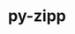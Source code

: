 ---
title: "py-zipp"
layout: cache
categories: [package, v0.21.0]
meta: {"versions": ["3.17.0"], "compilers": ["gcc@=11.1.0", "gcc@=11.3.0", "gcc@=11.4.0", "gcc@=7.5.0", "oneapi@=2023.2.0"], "oss": ["ubuntu18.04", "ubuntu20.04", "ubuntu22.04"], "platforms": ["linux"], "targets": ["x86_64_v3"], "stacks": ["data-vis-sdk", "e4s", "e4s-oneapi", "ml-linux-x86_64-cpu", "ml-linux-x86_64-cuda", "ml-linux-x86_64-rocm", "radiuss", "root"], "num_specs": 8, "num_specs_by_stack": {"root": 8, "radiuss": 1, "data-vis-sdk": 1, "e4s": 1, "e4s-oneapi": 4, "ml-linux-x86_64-rocm": 1, "ml-linux-x86_64-cpu": 1, "ml-linux-x86_64-cuda": 1}}
spec_details: [{"hash": "lvcvitwxrhk7uopmduzkjkm7fov2h6dk", "compiler": "gcc@=7.5.0", "versions": ["3.17.0"], "os": "ubuntu18.04", "platform": "linux", "target": "x86_64_v3", "variants": ["build_system=python_pip"], "stacks": ["root", "radiuss"], "size": "-", "tarball": "https://binaries.spack.io/v0.21.0/build_cache/linux-ubuntu18.04-x86_64_v3/gcc-7.5.0/py-zipp-3.17.0/linux-ubuntu18.04-x86_64_v3-gcc-7.5.0-py-zipp-3.17.0-lvcvitwxrhk7uopmduzkjkm7fov2h6dk.spack"}, {"hash": "3xmw76n6cckwhhohdwu5jfeehx24nb5t", "compiler": "gcc@=11.1.0", "versions": ["3.17.0"], "os": "ubuntu20.04", "platform": "linux", "target": "x86_64_v3", "variants": ["build_system=python_pip"], "stacks": ["root", "data-vis-sdk"], "size": "-", "tarball": "https://binaries.spack.io/v0.21.0/build_cache/linux-ubuntu20.04-x86_64_v3/gcc-11.1.0/py-zipp-3.17.0/linux-ubuntu20.04-x86_64_v3-gcc-11.1.0-py-zipp-3.17.0-3xmw76n6cckwhhohdwu5jfeehx24nb5t.spack"}, {"hash": "facsnzkt7vl5jdpjpde2nf5ebsuqmkjy", "compiler": "gcc@=11.4.0", "versions": ["3.17.0"], "os": "ubuntu20.04", "platform": "linux", "target": "x86_64_v3", "variants": ["build_system=python_pip"], "stacks": ["e4s", "root"], "size": "-", "tarball": "https://binaries.spack.io/v0.21.0/build_cache/linux-ubuntu20.04-x86_64_v3/gcc-11.4.0/py-zipp-3.17.0/linux-ubuntu20.04-x86_64_v3-gcc-11.4.0-py-zipp-3.17.0-facsnzkt7vl5jdpjpde2nf5ebsuqmkjy.spack"}, {"hash": "hvshj6uwmmk34bhlu5276r7ia5oqay4d", "compiler": "oneapi@=2023.2.0", "versions": ["3.17.0"], "os": "ubuntu20.04", "platform": "linux", "target": "x86_64_v3", "variants": ["build_system=python_pip"], "stacks": ["root", "e4s-oneapi"], "size": "-", "tarball": "https://binaries.spack.io/v0.21.0/build_cache/linux-ubuntu20.04-x86_64_v3/oneapi-2023.2.0/py-zipp-3.17.0/linux-ubuntu20.04-x86_64_v3-oneapi-2023.2.0-py-zipp-3.17.0-hvshj6uwmmk34bhlu5276r7ia5oqay4d.spack"}, {"hash": "5uguyzfe5woabm6pi53bv27bakihu2bq", "compiler": "oneapi@=2023.2.0", "versions": ["3.17.0"], "os": "ubuntu20.04", "platform": "linux", "target": "x86_64_v3", "variants": ["build_system=python_pip"], "stacks": ["root", "e4s-oneapi"], "size": "-", "tarball": "https://binaries.spack.io/v0.21.0/build_cache/linux-ubuntu20.04-x86_64_v3/oneapi-2023.2.0/py-zipp-3.17.0/linux-ubuntu20.04-x86_64_v3-oneapi-2023.2.0-py-zipp-3.17.0-5uguyzfe5woabm6pi53bv27bakihu2bq.spack"}, {"hash": "6pfuae74qtlnooa6lbbh2itz5jjqxha6", "compiler": "oneapi@=2023.2.0", "versions": ["3.17.0"], "os": "ubuntu20.04", "platform": "linux", "target": "x86_64_v3", "variants": ["build_system=python_pip"], "stacks": ["root", "e4s-oneapi"], "size": "-", "tarball": "https://binaries.spack.io/v0.21.0/build_cache/linux-ubuntu20.04-x86_64_v3/oneapi-2023.2.0/py-zipp-3.17.0/linux-ubuntu20.04-x86_64_v3-oneapi-2023.2.0-py-zipp-3.17.0-6pfuae74qtlnooa6lbbh2itz5jjqxha6.spack"}, {"hash": "cqxilgponzhrniyurua3qmp3z6ge7rnn", "compiler": "oneapi@=2023.2.0", "versions": ["3.17.0"], "os": "ubuntu20.04", "platform": "linux", "target": "x86_64_v3", "variants": ["build_system=python_pip"], "stacks": ["root", "e4s-oneapi"], "size": "-", "tarball": "https://binaries.spack.io/v0.21.0/build_cache/linux-ubuntu20.04-x86_64_v3/oneapi-2023.2.0/py-zipp-3.17.0/linux-ubuntu20.04-x86_64_v3-oneapi-2023.2.0-py-zipp-3.17.0-cqxilgponzhrniyurua3qmp3z6ge7rnn.spack"}, {"hash": "jqcppt6cez6lb333tm2rne63ldajsb6h", "compiler": "gcc@=11.3.0", "versions": ["3.17.0"], "os": "ubuntu22.04", "platform": "linux", "target": "x86_64_v3", "variants": ["build_system=python_pip"], "stacks": ["ml-linux-x86_64-rocm", "root", "ml-linux-x86_64-cpu", "ml-linux-x86_64-cuda"], "size": "-", "tarball": "https://binaries.spack.io/v0.21.0/build_cache/linux-ubuntu22.04-x86_64_v3/gcc-11.3.0/py-zipp-3.17.0/linux-ubuntu22.04-x86_64_v3-gcc-11.3.0-py-zipp-3.17.0-jqcppt6cez6lb333tm2rne63ldajsb6h.spack"}]
---